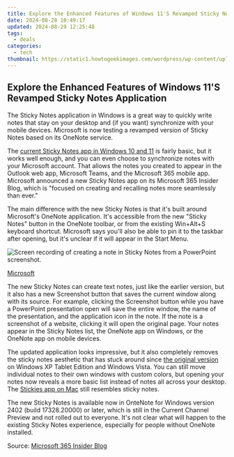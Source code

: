 ```yaml
---
title: Explore the Enhanced Features of Windows 11'S Revamped Sticky Notes Application
date: 2024-08-28 10:49:17
updated: 2024-08-29 12:25:48
tags:
  - deals
categories:
  - tech
thumbnail: https://static1.howtogeekimages.com/wordpress/wp-content/uploads/2024/01/windows-11-logo.jpg
---
```


## Explore the Enhanced Features of Windows 11'S Revamped Sticky Notes Application

The Sticky Notes application in Windows is a great way to quickly write notes that stay on your desktop and (if you want) synchronize with your mobile devices. Microsoft is now testing a revamped version of Sticky Notes based on its OneNote service.

 The [current Sticky Notes app in Windows 10 and 11](https://facebook-record-videos.techidaily.com/updated-swiftly-craft-custom-thumbnails-for-youtube-shorts-with-these-hacks/) is fairly basic, but it works well enough, and you can even choose to synchronize notes with your Microsoft account. That allows the notes you created to appear in the Outlook web app, Microsoft Teams, and the Microsoft 365 mobile app. Microsoft announced a new Sticky Notes app on its Microsoft 365 Insider Blog, which is "focused on creating and recalling notes more seamlessly than ever." 

 The main difference with the new Sticky Notes is that it's built around Microsoft's OneNote application. It's accessible from the new "Sticky Notes" button in the OneNote toolbar, or from the existing Win+Alt+S keyboard shortcut. Microsoft says you'll also be able to pin it to the taskbar after opening, but it's unclear if it will appear in the Start Menu.

![Screen recording of creating a note in Sticky Notes from a PowerPoint screenshot.](https://static1.howtogeekimages.com/wordpress/wp-content/uploads/2024/02/sticky-notes_5-anim.gif) 

[Microsoft](https://insider.microsoft365.com/en-us/blog/introducing-the-new-sticky-notes-app-for-windows)

 The new Sticky Notes can create text notes, just like the earlier version, but it also has a new Screenshot button that saves the current window along with its source. For example, clicking the Screenshot button while you have a PowerPoint presentation open will save the entire window, the name of the presentation, and the application icon in the note. If the note is a screenshot of a website, clicking it will open the original page. Your notes appear in the Sticky Notes list, the OneNote app on Windows, or the OneNote app on mobile devices.

 The updated application looks impressive, but it also completely removes the sticky notes aesthetic that has stuck around since [the original version](https://android-transfer.techidaily.com/in-2024-5-easy-ways-to-copy-contacts-from-samsung-galaxy-a14-5g-to-iphone-14-and-15-drfone-by-drfone-transfer-from-android-transfer-from-android/) on Windows XP Tablet Edition and Windows Vista. You can still move individual notes to their own windows with custom colors, but opening your notes now reveals a more basic list instead of notes all across your desktop. The [Stickies app on Mac](https://hardware-reviews.techidaily.com/affordable-pcb-creation-cytrons-uno-rp2040-board-evaluated-for-savvy-electronics-enthusiasts/) still resembles sticky notes.

 The new Sticky Notes is available now in OnteNote for Windows version 2402 (build 17328.20000) or later, which is still in the Current Channel Preview and not rolled out to everyone. It's not clear what will happen to the existing Sticky Notes experience, especially for people without OneNote installed.

 Source: [Microsoft 365 Insider Blog](https://insider.microsoft365.com/en-us/blog/introducing-the-new-sticky-notes-app-for-windows)

<ins class="adsbygoogle"
     style="display:block"
     data-ad-format="autorelaxed"
     data-ad-client="ca-pub-7571918770474297"
     data-ad-slot="1223367746"></ins>



<ins class="adsbygoogle"
     style="display:block"
     data-ad-client="ca-pub-7571918770474297"
     data-ad-slot="8358498916"
     data-ad-format="auto"
     data-full-width-responsive="true"></ins>

